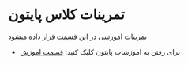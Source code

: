 # تمرینات کلاس پایتون
تمرینات اموزشی در  این قسمت قرار داده میشود

* برای رفتن به اموزشات پایتون کلیک کنید:
[قسمت اموزش](https://github.com/ahmadreza1383/Python_Class/tree/class)

